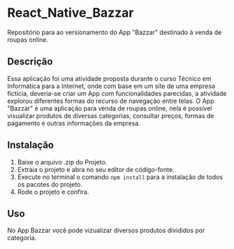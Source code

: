 # React_Native_Bazzar
Repositório para ao versionamento do App "Bazzar" destinado à venda de roupas online.

## Descrição
Essa aplicação foi uma atividade proposta durante o curso Técnico em Informática para a Internet, 
onde com base em um site de uma empresa fictícia, deveria-se criar um App com funcionalidades 
parecidas, a atividade explorou diferentes formas do recurso de navegação entre telas.
O App "Bazzar" é uma aplicação para venda de roupas online, nela é possível visualizar 
produtos de diversas categorias, consultar preços, formas de pagamento e outras informações 
da empresa.

## Instalação
1. Baixe o arquivo .zip do Projeto.
2. Extraia o projeto e abra no seu editor de código-fonte.
3. Execute no terminal o comando `npm install` para a instalação de todos os pacotes do projeto.
4. Rode o projeto e confira.

## Uso
No App Bazzar você pode vizualizar diversos produtos divididos por categoria.
